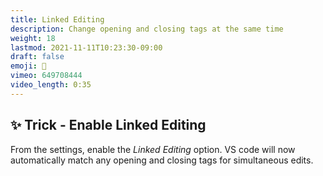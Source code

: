 ```yaml
---
title: Linked Editing
description: Change opening and closing tags at the same time
weight: 18
lastmod: 2021-11-11T10:23:30-09:00
draft: false
emoji: 🔗
vimeo: 649708444
video_length: 0:35
---
```


## ✨ Trick - Enable Linked Editing

From the settings, enable the *Linked Editing* option. VS code will now automatically match any opening and closing tags for simultaneous edits.